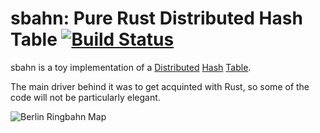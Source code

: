 # sbahn: Pure Rust Distributed Hash Table [![Build Status](https://travis-ci.org/estebank/sbahn.svg?branch=master)](https://travis-ci.org/estebank/sbahn)

sbahn is a toy implementation of a [Distributed][1] [Hash][2] [Table][3].

The main driver behind it was to get acquinted with Rust, so some of the code
will not be particularly elegant.

![Berlin Ringbahn Map](https://raw.github.com/estebank/sbahn/master/sbahn.jpg)

[1]: https://en.wikipedia.org/wiki/Distributed_hash_table 
[2]: http://stackoverflow.com/questions/144360/simple-basic-explanation-of-a-distributed-hash-table-dht
[3]: https://www.ietf.org/proceedings/65/slides/plenaryt-2.pdf
